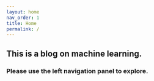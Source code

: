 ```yaml
---
layout: home
nav_order: 1
title: Home
permalink: /
---
```

## This is a blog on machine learning.

### Please use the left navigation panel to explore.
